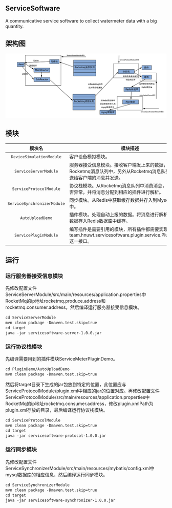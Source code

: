## ServiceSoftware

A communicative service software to collect watermeter data with a big quantity.

## 架构图
![image](https://github.com/cyclone1517/ServiceSoftware/raw/trunk/img/framework.png)

## 模块
| 模块名 | 模块描述 |
|:----------:|-------------|
| `DeviceSimulationModule` | 客户设备模拟模块。 |
| `ServiceServerModule` | 服务器接受信息模块。接收客户端发上来的数据，存入Rocketmq消息队列中，另外从Rocketmq消息队列消费要发送给客户端的消息并发送。 |
| `ServiceProtocolModule` | 协议栈模块。从Rocketmq消息队列中消费消息，判断消息是否异常，并将消息分配到相应的插件进行解析。 |
| `ServiceSynchronizerModule` | 同步模块。从Redis中获取缓存数据并存入到Mysql数据库中。 |
| `AutoUploadDemo` | 插件模块。处理自动上报的数据。将消息进行解析，解析后的数据存入Redis数据库中缓存。 |
| `ServicePluginModule` | 编写插件是需要引用的模块，所有插件都需要实现该模块team.hnuwt.servicesoftware.plugin.service.PluginService这一接口。 |

## 运行

### 运行服务器接受信息模块

先修改配置文件ServiceServerModule/src/main/resources/application.properties中RocketMq的ip地址rocketmq.produce.address和rocketmq.consumer.address，然后编译运行服务器接受信息模块。

    cd ServiceServerModule
    mvn clean package -Dmaven.test.skip=true
    cd target
    java -jar servicesoftware-server-1.0.0.jar

### 运行协议栈模块

先编译需要用到的插件模块ServiceMeterPluginDemo。

    cd PluginDemo/AutoUploadDemo
    mvn clean package -Dmaven.test.skip=true

然后将target目录下生成的jar包放到特定的位置，此位置应与ServiceProtocolModule/plugin.xml中相应的jar的位置对应。再修改配置文件ServiceProtocolModule/src/main/resources/application.properties中RocketMq的ip地址rocketmq.consumer.address，修改plugin.xmlPath为plugin.xml存放的目录，最后编译运行协议栈模块。

    cd ServiceProtocolModule
    mvn clean package -Dmaven.test.skip=true
    cd target
    java -jar servicesoftware-protocol-1.0.0.jar

### 运行同步模块

先修改配置文件ServiceSynchronizerModule/src/main/resources/mybatis/config.xml中mysql数据库的相应信息，然后编译运行同步模块。

    cd ServiceSynchronizerModule
    mvn clean package -Dmaven.test.skip=true
    cd target
    java -jar servicesoftware-synchronizer-1.0.0.jar